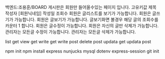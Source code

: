 백엔드:조용훈/BOARD
게시판은 회원만 들어올수있는 페이지 입니다.
고유키값
제목
작성자 [회원닉네임]
작성일
조회수
회원은 글리스트를 보기가 가능합니다.
회원은 글쓰기가 가능합니다.
회원은 글보기가 가능합니다.
글보기화면 볼경우 해당 글의 조회수를 카운터 1 합니다.
회원은 글수정이 가능합니다.
회원은 자신의 글만 삭제가 가능합니다.
관리자는 모든글 수정이 가능합니다.
관리자는 모든글 삭제가 가능합니다.


list get
view get
write get
write post
delete post
updata get
updata post


npm init
npm install express nunjucks mysql dotenv express-session
git init